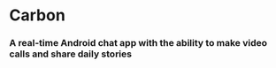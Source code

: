# Carbon

### A real-time Android chat app with the ability to make video calls and share daily stories 
